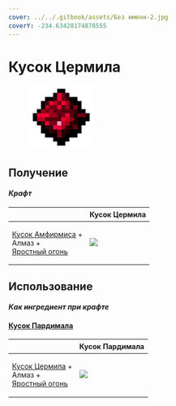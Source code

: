 ```yaml
---
cover: ../../.gitbook/assets/Без имени-2.jpg
coverY: -234.63428174878555
---
```


# Кусок Цермила

<figure><img src="../../.gitbook/assets/cermile_lump_128.png" alt=""><figcaption></figcaption></figure>

## Получение

#### _Крафт_

| ㅤ                                                                                                                |  Кусок Цермила                               |
| ---------------------------------------------------------------------------------------------------------------- | -------------------------------------------- |
| <p><a href="amthirmis_lump.md">Кусок Амфирмиса</a> +<br>Алмаз +<br><a href="fury_fire.md">Яростный огонь</a></p> | ![](../../.gitbook/assets/cermile\_lump.png) |

## Использование

#### _Как ингредиент при крафте_

#### [Кусок Пардимала](pardimal_lump.md)

| ㅤ                                                                                                            |  Кусок Пардимала                              |
| ------------------------------------------------------------------------------------------------------------ | --------------------------------------------- |
| <p><a href="cermile_lump.md">Кусок Цермила</a> +<br>Алмаз +<br><a href="fury_fire.md">Яростный огонь</a></p> | ![](../../.gitbook/assets/pardimal\_lump.png) |

